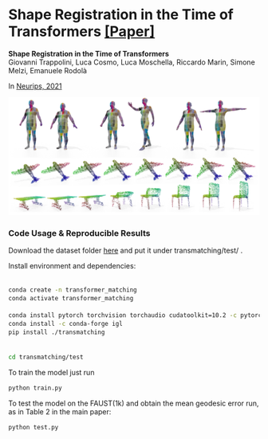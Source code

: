 # **Shape Registration in the Time of Transformers** [[Paper]](https://arxiv.org/abs/2106.13679)

**Shape Registration in the Time of Transformers** <br>Giovanni Trappolini, Luca Cosmo, Luca Moschella, Riccardo Marin, Simone Melzi, Emanuele Rodolà  <br>

In [Neurips, 2021](https://proceedings.neurips.cc/paper/2021/hash/2d3d9d5373f378108cdbd30a3c52bd3e-Abstract.html)


![image-20190912160913089](./teaser.png)

### Code Usage & Reproducible Results

Download the dataset folder [here](https://www.dropbox.com/sh/wpm783ncirfurzp/AAACQTUWgy7tO7gpAlJM6CD_a?dl=0) and put it under
transmatching/test/ .

Install environment and dependencies:

```bash

conda create -n transformer_matching
conda activate transformer_matching

conda install pytorch torchvision torchaudio cudatoolkit=10.2 -c pytorch
conda install -c conda-forge igl
pip install ./transmatching


cd transmatching/test
```

To train the model just run

```bash
python train.py
```

To test the model on the FAUST(1k) and obtain the mean geodesic error run, as in Table 2 in the main paper:

```bash
python test.py
```
